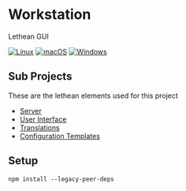 # Workstation

Lethean GUI

[![Linux](https://github.com/letheanVPN/workstation/actions/workflows/linux.yml/badge.svg)](https://github.com/letheanVPN/workstation/actions/workflows/linux.yml)
[![macOS](https://github.com/letheanVPN/workstation/actions/workflows/macos.yml/badge.svg)](https://github.com/letheanVPN/workstation/actions/workflows/macos.yml)
[![Windows](https://github.com/letheanVPN/workstation/actions/workflows/windows.yml/badge.svg)](https://github.com/letheanVPN/workstation/actions/workflows/windows.yml)

## Sub Projects
These are the lethean elements used for this project
- [Server](https://github.com/letheanVPN/server)
- [User Interface](https://github.com/letheanVPN/gui-interface)
- [Translations](https://github.com/letheanVPN/i18n)
- [Configuration Templates](https://github.com/letheanVPN/config-templates)

## Setup

```shell
npm install --legacy-peer-deps
```